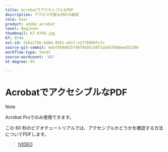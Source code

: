 ```yaml
---
title: AcrobatでアクセシブルなPDF
description: アクセス可能なPDFの確認
role: User
product: adobe acrobat
level: Beginner
thumbnail: KT-9749.jpg
KT: 9749
exl-id: 916a17bb-bd84-4561-ab1f-e2776099fcfc
source-git-commit: 4ebf9594025f98f0505c58f1ab43fb864ed51206
workflow-type: tm+mt
source-wordcount: '43'
ht-degree: 0%

---
```


# AcrobatでアクセシブルなPDF

>[!NOTE]
>
>Acrobat Proでのみ使用できます。

この 60 秒のビデオチュートリアルでは、アクセシブルかどうかを確認する方法についてPDFします。

>[!VIDEO](https://video.tv.adobe.com/v/340076?quality=12&learn=on&hidetitle=true)
